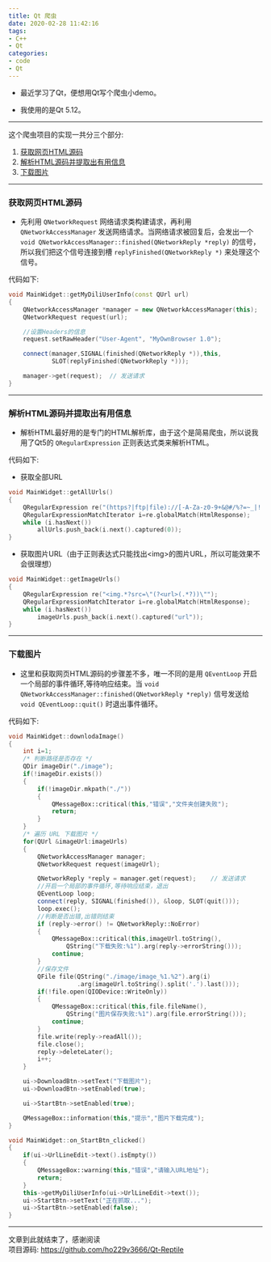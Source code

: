 ```yaml
---
title: Qt 爬虫
date: 2020-02-28 11:42:16
tags:
- C++
- Qt
categories:
- code
- Qt
---
```


* 最近学习了Qt，便想用Qt写个爬虫小demo。
<!-- more -->
* 我使用的是Qt 5.12。

---
这个爬虫项目的实现一共分三个部分:

  1. [获取网页HTML源码](#获取网页HTML源码。)
  2. [解析HTML源码并提取出有用信息](#解析HTML源码并提取出有用信息)
  3. [下载图片](#下载图片)

---

### 获取网页HTML源码

* 先利用 `QNetworkRequest` 网络请求类构建请求，再利用 `QNetworkAccessManager` 发送网络请求。当网络请求被回复后，会发出一个 `void QNetworkAccessManager::finished(QNetworkReply *reply)` 的信号，所以我们把这个信号连接到槽 `replyFinished(QNetworkReply *)` 来处理这个信号。

代码如下:

```c++
void MainWidget::getMyDiliUserInfo(const QUrl url)
{
    QNetworkAccessManager *manager = new QNetworkAccessManager(this);
    QNetworkRequest request(url);

    //设置Headers的信息
    request.setRawHeader("User-Agent", "MyOwnBrowser 1.0");

    connect(manager,SIGNAL(finished(QNetworkReply *)),this,
            SLOT(replyFinished(QNetworkReply *)));

    manager->get(request);  // 发送请求
}
```

---

### 解析HTML源码并提取出有用信息

* 解析HTML最好用的是专门的HTML解析库，由于这个是简易爬虫，所以说我用了Qt5的 `QRegularExpression` 正则表达式类来解析HTML。

代码如下:

* 获取全部URL

```c++
void MainWidget::getAllUrls()
{
    QRegularExpression re("(https?|ftp|file)://[-A-Za-z0-9+&@#/%?=~_|!:,.;]+[-A-Za-z0-9+&@#/%=~_|]");
    QRegularExpressionMatchIterator i=re.globalMatch(HtmlResponse);
    while (i.hasNext())
        allUrls.push_back(i.next().captured(0));
}
```

* 获取图片URL（由于正则表达式只能找出\<img>的图片URL，所以可能效果不会很理想）

```c++
void MainWidget::getImageUrls()
{
    QRegularExpression re("<img.*?src=\"(?<url>(.*?))\"");
    QRegularExpressionMatchIterator i=re.globalMatch(HtmlResponse);
    while (i.hasNext())
        imageUrls.push_back(i.next().captured("url"));
}
```

---

### 下载图片

* 这里和获取网页HTML源码的步骤差不多，唯一不同的是用 `QEventLoop` 开启一个局部的事件循环,等待响应结束。当 `void QNetworkAccessManager::finished(QNetworkReply *reply)` 信号发送给 `void QEventLoop::quit()` 时退出事件循环。

代码如下:

```c++
void MainWidget::downlodaImage()
{
    int i=1;
    /* 判断路径是否存在 */
    QDir imageDir("./image");
    if(!imageDir.exists())
    {
        if(!imageDir.mkpath("./"))
        {
            QMessageBox::critical(this,"错误","文件夹创建失败");
            return;
        }
    }
    /* 遍历 URL 下载图片 */
    for(QUrl &imageUrl:imageUrls)
    {
        QNetworkAccessManager manager;
        QNetworkRequest request(imageUrl);

        QNetworkReply *reply = manager.get(request);    // 发送请求
        //开启一个局部的事件循环,等待响应结束，退出
        QEventLoop loop;
        connect(reply, SIGNAL(finished()), &loop, SLOT(quit()));
        loop.exec();
        //判断是否出错,出错则结束
        if (reply->error() != QNetworkReply::NoError)
        {
            QMessageBox::critical(this,imageUrl.toString(),
                QString("下载失败:%1").arg(reply->errorString()));
            continue;
        }
        //保存文件
        QFile file(QString("./image/image_%1.%2").arg(i)
                   .arg(imageUrl.toString().split('.').last()));
        if(!file.open(QIODevice::WriteOnly))
        {
            QMessageBox::critical(this,file.fileName(),
                QString("图片保存失败:%1").arg(file.errorString()));
            continue;
        }
        file.write(reply->readAll());
        file.close();
        reply->deleteLater();
        i++;
    }

    ui->DownloadBtn->setText("下载图片");
    ui->DownloadBtn->setEnabled(true);

    ui->StartBtn->setEnabled(true);

    QMessageBox::information(this,"提示","图片下载完成");
}

void MainWidget::on_StartBtn_clicked()
{
    if(ui->UrlLineEdit->text().isEmpty())
    {
        QMessageBox::warning(this,"错误","请输入URL地址");
        return;
    }
    this->getMyDiliUserInfo(ui->UrlLineEdit->text());
    ui->StartBtn->setText("正在抓取...");
    ui->StartBtn->setEnabled(false);
}
```

---
文章到此就结束了，感谢阅读  
项目源码: <https://github.com/ho229v3666/Qt-Reptile>

